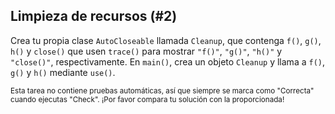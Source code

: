 ## Limpieza de recursos (#2)

Crea tu propia clase `AutoCloseable` llamada `Cleanup`, que contenga `f()`, `g()`,
`h()` y `close()` que usen `trace()` para mostrar `"f()"`, `"g()"`, `"h()"`
y `"close()"`, respectivamente. En `main()`, crea un objeto `Cleanup` y llama a
`f()`, `g()` y `h()` mediante `use()`.

<sub> Esta tarea no contiene pruebas automáticas,
así que siempre se marca como "Correcta" cuando ejecutas "Check".
¡Por favor compara tu solución con la proporcionada! </sub>
